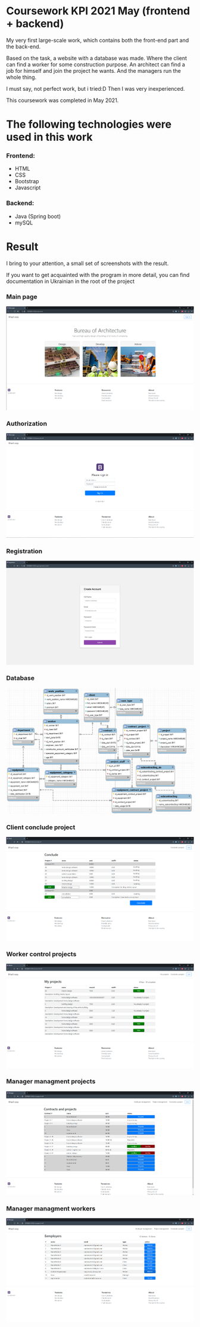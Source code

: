 # Coursework KPI 2021 May (frontend + backend) 

My very first large-scale work, which contains both the front-end part and the back-end. 

Based on the task, a website with a database was made. Where the client can find a worker for some construction purpose. An architect can find a job for himself and join the project he wants. And the managers run the whole thing. 

I must say, not perfect work, but i tried:D Then I was very inexperienced. 

This coursework was completed in May 2021.

# The following technologies were used in this work
### Frontend:
 - HTML
 - CSS
 - Bootstrap
 - Javascript

### Backend:
 - Java (Spring boot)
 - mySQL

# Result
I bring to your attention, a small set of screenshots with the result.

If you want to get acquainted with the program in more detail, you can find documentation in Ukrainian in the root of the project

### Main page
![alt text](screenshots/main_page.png "Main page")

### Authorization
![alt text](screenshots/authorization.png "Authorization")

### Registration
![alt text](screenshots/registration.png "Registration")

### Database
![alt text](screenshots/БД.png "Database")

### Client conclude project
![alt text](screenshots/client_conclude_project.png "Client conclude project")

### Worker control projects
![alt text](screenshots/worker_control_projects.png "Worker control projects")

### Manager managment projects
![alt text](screenshots/manager_managment_projects.png "Manager managment projects")

### Manager managment workers
![alt text](screenshots/manager_managment_workers.png "Manager managment workers")

